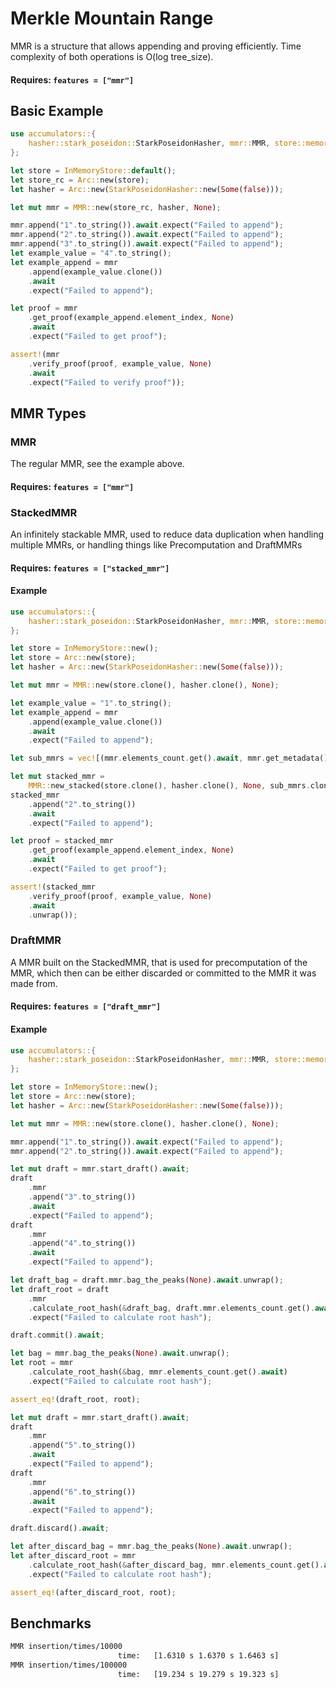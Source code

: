 # Merkle Mountain Range

MMR is a structure that allows appending and proving efficiently. Time complexity of both operations is O(log tree_size).

#### Requires: `features = ["mmr"]`

## Basic Example

```rust
use accumulators::{
    hasher::stark_poseidon::StarkPoseidonHasher, mmr::MMR, store::memory::InMemoryStore,
};

let store = InMemoryStore::default();
let store_rc = Arc::new(store);
let hasher = Arc::new(StarkPoseidonHasher::new(Some(false)));

let mut mmr = MMR::new(store_rc, hasher, None);

mmr.append("1".to_string()).await.expect("Failed to append");
mmr.append("2".to_string()).await.expect("Failed to append");
mmr.append("3".to_string()).await.expect("Failed to append");
let example_value = "4".to_string();
let example_append = mmr
    .append(example_value.clone())
    .await
    .expect("Failed to append");

let proof = mmr
    .get_proof(example_append.element_index, None)
    .await
    .expect("Failed to get proof");

assert!(mmr
    .verify_proof(proof, example_value, None)
    .await
    .expect("Failed to verify proof"));
```

## MMR Types

### MMR

The regular MMR, see the example above.

#### Requires: `features = ["mmr"]`

### StackedMMR

An infinitely stackable MMR, used to reduce data duplication when handling multiple MMRs, or handling things like Precomputation and DraftMMRs

#### Requires: `features = ["stacked_mmr"]`

#### Example

```rust
use accumulators::{
    hasher::stark_poseidon::StarkPoseidonHasher, mmr::MMR, store::memory::InMemoryStore,
};

let store = InMemoryStore::new();
let store = Arc::new(store);
let hasher = Arc::new(StarkPoseidonHasher::new(Some(false)));

let mut mmr = MMR::new(store.clone(), hasher.clone(), None);

let example_value = "1".to_string();
let example_append = mmr
    .append(example_value.clone())
    .await
    .expect("Failed to append");

let sub_mmrs = vec![(mmr.elements_count.get().await, mmr.get_metadata())];

let mut stacked_mmr =
    MMR::new_stacked(store.clone(), hasher.clone(), None, sub_mmrs.clone()).await;
stacked_mmr
    .append("2".to_string())
    .await
    .expect("Failed to append");

let proof = stacked_mmr
    .get_proof(example_append.element_index, None)
    .await
    .expect("Failed to get proof");

assert!(stacked_mmr
    .verify_proof(proof, example_value, None)
    .await
    .unwrap());
```

### DraftMMR

A MMR built on the StackedMMR, that is used for precomputation of the MMR, which then can be either discarded or committed to the MMR it was made from.

#### Requires: `features = ["draft_mmr"]`

#### Example

```rust
use accumulators::{
    hasher::stark_poseidon::StarkPoseidonHasher, mmr::MMR, store::memory::InMemoryStore,
};

let store = InMemoryStore::new();
let store = Arc::new(store);
let hasher = Arc::new(StarkPoseidonHasher::new(Some(false)));

let mut mmr = MMR::new(store.clone(), hasher.clone(), None);

mmr.append("1".to_string()).await.expect("Failed to append");
mmr.append("2".to_string()).await.expect("Failed to append");

let mut draft = mmr.start_draft().await;
draft
    .mmr
    .append("3".to_string())
    .await
    .expect("Failed to append");
draft
    .mmr
    .append("4".to_string())
    .await
    .expect("Failed to append");

let draft_bag = draft.mmr.bag_the_peaks(None).await.unwrap();
let draft_root = draft
    .mmr
    .calculate_root_hash(&draft_bag, draft.mmr.elements_count.get().await)
    .expect("Failed to calculate root hash");

draft.commit().await;

let bag = mmr.bag_the_peaks(None).await.unwrap();
let root = mmr
    .calculate_root_hash(&bag, mmr.elements_count.get().await)
    .expect("Failed to calculate root hash");

assert_eq!(draft_root, root);

let mut draft = mmr.start_draft().await;
draft
    .mmr
    .append("5".to_string())
    .await
    .expect("Failed to append");
draft
    .mmr
    .append("6".to_string())
    .await
    .expect("Failed to append");

draft.discard().await;

let after_discard_bag = mmr.bag_the_peaks(None).await.unwrap();
let after_discard_root = mmr
    .calculate_root_hash(&after_discard_bag, mmr.elements_count.get().await)
    .expect("Failed to calculate root hash");

assert_eq!(after_discard_root, root);
```

## Benchmarks

```sh
MMR insertion/times/10000
                        time:   [1.6310 s 1.6370 s 1.6463 s]
MMR insertion/times/100000
                        time:   [19.234 s 19.279 s 19.323 s]
```
